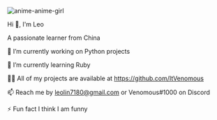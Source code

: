 ![anime-anime-girl](https://github.com/ItsVenomous/ItsVenomous/assets/104592743/85fb0671-f693-4cdd-8263-7ba88b6d4e9e)

Hi 👋, I'm Leo

A passionate learner from China


🔭 I’m currently working on Python projects

🌱 I’m currently learning Ruby

👨‍💻 All of my projects are available at https://github.com/ItVenomous

📫 Reach me by leolin7180@gmail.com or Venomous#1000 on Discord

⚡ Fun fact I think I am funny
